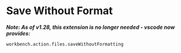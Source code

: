 # Save Without Format

***Note: As of v1.28, this extension is no longer needed - vscode now provides:***

`workbench.action.files.saveWithoutFormatting`
